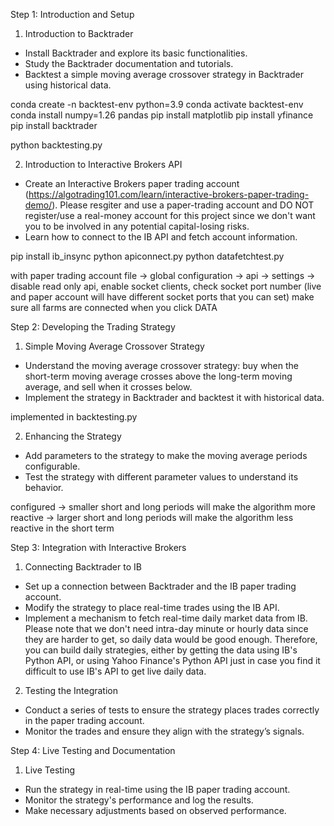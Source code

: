 Step 1: Introduction and Setup
1. Introduction to Backtrader
- Install Backtrader and explore its basic functionalities.
- Study the Backtrader documentation and tutorials.
- Backtest a simple moving average crossover strategy in Backtrader using historical data.


conda create -n backtest-env python=3.9
conda activate backtest-env
conda install numpy=1.26 pandas 
pip install matplotlib 
pip install yfinance
pip install backtrader

python backtesting.py

2. Introduction to Interactive Brokers API
- Create an Interactive Brokers paper trading account (https://algotrading101.com/learn/interactive-brokers-paper-trading-demo/). Please resgiter and use a paper-trading account and DO NOT register/use a real-money account for this project since we don't want you to be involved in any potential capital-losing risks.
- Learn how to connect to the IB API and fetch account information.

pip install ib_insync
python apiconnect.py
python datafetchtest.py

with paper trading account 
file -> global configuration -> api -> settings -> disable read only api, enable socket clients, check socket port number (live and paper account will have different socket ports that you can set)
make sure all farms are connected when you click DATA 

Step 2: Developing the Trading Strategy
1. Simple Moving Average Crossover Strategy
- Understand the moving average crossover strategy: buy when the short-term moving average crosses above the long-term moving average, and sell when it crosses below.
- Implement the strategy in Backtrader and backtest it with historical data.

implemented in backtesting.py 

2. Enhancing the Strategy
- Add parameters to the strategy to make the moving average periods configurable.
- Test the strategy with different parameter values to understand its behavior.

configured 
-> smaller short and long periods will make the algorithm more reactive
-> larger short and long periods will make the algorithm less reactive in the short term

Step 3: Integration with Interactive Brokers
1. Connecting Backtrader to IB
- Set up a connection between Backtrader and the IB paper trading account.
- Modify the strategy to place real-time trades using the IB API.
- Implement a mechanism to fetch real-time daily market data from IB. Please note that we don't need intra-day minute or hourly data since they are harder to get, so daily data would be good enough. Therefore, you can build daily strategies, either by getting the data using IB's Python API, or using Yahoo Finance's Python API just in case you find it difficult to use IB's API to get live daily data.
2. Testing the Integration
- Conduct a series of tests to ensure the strategy places trades correctly in the paper trading account.
- Monitor the trades and ensure they align with the strategy’s signals.



Step 4: Live Testing and Documentation
1. Live Testing
- Run the strategy in real-time using the IB paper trading account.
- Monitor the strategy's performance and log the results.
- Make necessary adjustments based on observed performance.

